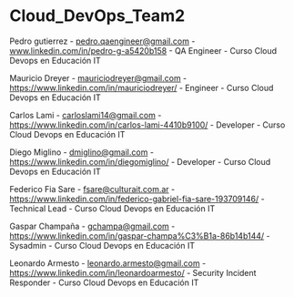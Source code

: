 # Cloud_DevOps_Team2

Pedro gutierrez - pedro.qaengineer@gmail.com - www.linkedin.com/in/pedro-g-a5420b158 - QA Engineer - Curso Cloud Devops en Educación IT

Mauricio Dreyer - mauriciodreyer@gmail.com - https://www.linkedin.com/in/mauriciodreyer/ - Engineer - Curso Cloud Devops en Educación IT

Carlos Lami - carloslami14@gmail.com - https://www.linkedin.com/in/carlos-lami-4410b9100/ - Developer - Curso Cloud Devops en Educación IT

Diego Miglino - dmiglino@gmail.com - https://www.linkedin.com/in/diegomiglino/ - Developer - Curso Cloud Devops en Educación IT

Federico Fia Sare - fsare@culturait.com.ar - https://www.linkedin.com/in/federico-gabriel-fia-sare-193709146/ - Technical Lead - Curso Cloud Devops en Educación IT

Gaspar Champaña - gchampa@gmail.com - https://www.linkedin.com/in/gaspar-champa%C3%B1a-86b14b144/ - Sysadmin - Curso Cloud Devops en Educación IT

Leonardo Armesto - leonardo.armesto@gmail.com - https://www.linkedin.com/in/leonardoarmesto/ - Security Incident Responder - Curso Cloud Devops en Educación IT
